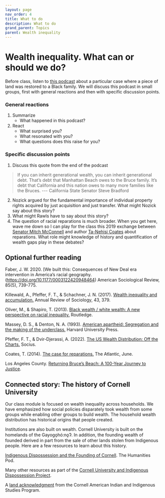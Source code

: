 ```yaml
---
layout: page
nav_order: 4
title: What to do
description: What to do
grand_parent: Topics
parent: Wealth inequality
---
```


# Wealth inequality. What can or should we do?

Before class, listen to [this podcast](https://www.latimes.com/podcasts/story/2021-10-11/podcast-the-times-bruces-beach-update) about a particular case where a piece of land was restored to a Black family. We will discuss this podcast in small groups, first with general reactions and then with specific discussion points.

### General reactions

1. Summarize
     * What happened in this podcast?
2. React
     * What surprised you?
     * What resonated with you?
     * What questions does this raise for you?

### Specific discussion points

1. Discuss this quote from the end of the podcast
>  If you can inherit generational wealth, you can inherit generational debt. That’s debt that Manhattan Beach owes to the Bruce family. It’s debt that California and this nation owes to many more families like the Bruces. --- California State Senator Steve Bradford
2. Nozick argued for the fundamental importance of individual property rights acquired by just acquisition and just transfer. What might Nozick say about this story?
3. What might Rawls have to say about this story?
4. The question of racial reparations is much broader. When you get here, wave me down so I can play for the class this 2019 exchange between [Senator Mitch McConnell](https://www.youtube.com/watch?v=iQz7kL_qrE4) and author [Ta-Nehisi Coates](https://www.youtube.com/watch?v=kcCnQ3iRkys) about reparations. What role might knowledge of history and quantification of wealth gaps play in these debates?

## Optional further reading

Faber, J. W. 2020. [We built this: Consequences of New Deal era intervention in America’s racial geography.(https://doi.org/10.1177/0003122420948464) American Sociological Review, 85(5), 739-775.

Killewald, A., Pfeffer, F. T., & Schachner, J. N. (2017). [Wealth inequality and accumulation.](https://doi.org/10.1146/annurev-soc-060116-053331) Annual Review of Sociology, 43, 379.

Oliver, M., & Shapiro, T. (2013). [Black wealth / white wealth: A new perspective on racial inequality.](https://www.taylorfrancis.com/books/mono/10.4324/9780203707425/black-wealth-white-wealth-melvin-oliver-thomas-shapiro) Routledge.

Massey, D. S., \& Denton, N. A. (1993). [American apartheid: Segregation and the making of the underclass.](https://www.hup.harvard.edu/catalog.php?isbn=9780674018211) Harvard University Press.

Pfeffer, F. T., & Dvir-Djerassi, A. (2022). [The US Wealth Distribution: Off the Charts.]((https://doi.org/10.1177/23780231221143957)) Socius.

Coates, T. (2014). [The case for reparations.](https://www.theatlantic.com/magazine/archive/2014/06/the-case-for-reparations/361631/) The Atlantic, June. 

Los Angeles County. [Returning Bruce’s Beach: A 100-Year Journey to Justice](https://ceo.lacounty.gov/ardi/bruces-beach/).

## Connected story: The history of Cornell University

Our class module is focused on wealth inequality across households. We have emphasized how social policies disparately took wealth from some groups while enabling other groups to build wealth. The household wealth distribution has historical origins that people created.

Institutions are also built on wealth. Cornell University is built on the homelands of the Gayogo̱hó:nǫɁ. In addition, the founding wealth of founded derived in part from the sale of other lands stolen from Indigenous people. Here are a few resources to learn about this history.

[Indigenous Dispossession and the Founding of Cornell](https://sochum.podbean.com/e/indigenous-dispossession-and-the-founding-of-cornell-part-i/). The Humanities Pod.

Many other resources as part of the [Cornell University and Indigenous Dispossession Project](https://blogs.cornell.edu/cornelluniversityindigenousdispossession/).

A [land acknowledgment](https://cals.cornell.edu/american-indian-indigenous-studies/about/land-acknowledgment) from the Cornell American Indian and Indigenous Studies Program.
